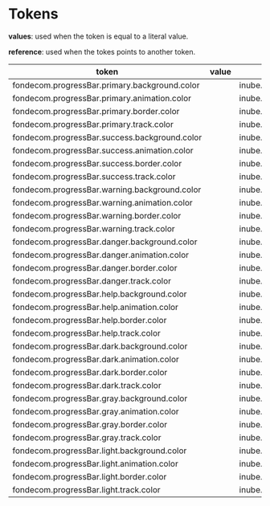 # Tokens

**values**: used when the token is equal to a literal value.

**reference**: used when the tokes points to another token.

| token                                         | value | reference                  |
| --------------------------------------------- | ----- | -------------------------- |
| fondecom.progressBar.primary.background.color |       | inube.palette.blue.b400    |
| fondecom.progressBar.primary.animation.color  |       | inube.palette.blue.b200    |
| fondecom.progressBar.primary.border.color     |       | inube.palette.neutral.n40  |
| fondecom.progressBar.primary.track.color      |       | inube.palette.neutral.n10  |
| fondecom.progressBar.success.background.color |       | inube.palette.green.g400   |
| fondecom.progressBar.success.animation.color  |       | inube.palette.green.g200   |
| fondecom.progressBar.success.border.color     |       | inube.palette.neutral.n40  |
| fondecom.progressBar.success.track.color      |       | inube.palette.neutral.n10  |
| fondecom.progressBar.warning.background.color |       | inube.palette.yellow.y400  |
| fondecom.progressBar.warning.animation.color  |       | inube.palette.yellow.y200  |
| fondecom.progressBar.warning.border.color     |       | inube.palette.neutral.n40  |
| fondecom.progressBar.warning.track.color      |       | inube.palette.neutral.n10  |
| fondecom.progressBar.danger.background.color  |       | inube.palette.red.r400     |
| fondecom.progressBar.danger.animation.color   |       | inube.palette.red.r200     |
| fondecom.progressBar.danger.border.color      |       | inube.palette.neutral.n40  |
| fondecom.progressBar.danger.track.color       |       | inube.palette.neutral.n10  |
| fondecom.progressBar.help.background.color    |       | inube.palette.purple.p400  |
| fondecom.progressBar.help.animation.color     |       | inube.palette.purple.p200  |
| fondecom.progressBar.help.border.color        |       | inube.palette.neutral.n40  |
| fondecom.progressBar.help.track.color         |       | inube.palette.neutral.n10  |
| fondecom.progressBar.dark.background.color    |       | inube.palette.neutral.n900 |
| fondecom.progressBar.dark.animation.color     |       | inube.palette.neutral.n500 |
| fondecom.progressBar.dark.border.color        |       | inube.palette.neutral.n40  |
| fondecom.progressBar.dark.track.color         |       | inube.palette.neutral.n10  |
| fondecom.progressBar.gray.background.color    |       | inube.palette.neutral.n200 |
| fondecom.progressBar.gray.animation.color     |       | inube.palette.neutral.n80  |
| fondecom.progressBar.gray.border.color        |       | inube.palette.neutral.n40  |
| fondecom.progressBar.gray.track.color         |       | inube.palette.neutral.n10  |
| fondecom.progressBar.light.background.color   |       | inube.palette.neutral.n10  |
| fondecom.progressBar.light.animation.color    |       | inube.palette.neutral.n0   |
| fondecom.progressBar.light.border.color       |       | inube.palette.neutral.n40  |
| fondecom.progressBar.light.track.color        |       | inube.palette.neutral.n50  |
